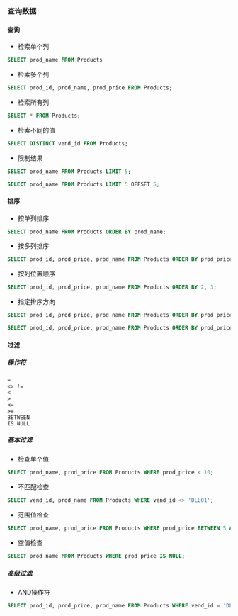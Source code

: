 ### 查询数据

#### 查询

- 检索单个列

```sql
SELECT prod_name FROM Products
```

- 检索多个列

```sql
SELECT prod_id, prod_name, prod_price FROM Products;
```

- 检索所有列

```sql
SELECT * FROM Products;
```

- 检索不同的值

```sql
SELECT DISTINCT vend_id FROM Products;
```

- 限制结果

```sql
SELECT prod_name FROM Products LIMIT 5;
```

```sql
SELECT prod_name FROM Products LIMIT 5 OFFSET 5;
```

#### 排序

- 按单列排序

```sql
SELECT prod_name FROM Products ORDER BY prod_name;
```

- 按多列排序

```sql
SELECT prod_id, prod_price, prod_name FROM Products ORDER BY prod_price, prod_name;
```

- 按列位置顺序

```sql
SELECT prod_id, prod_price, prod_name FROM Products ORDER BY 2, 3;
```

- 指定排序方向

```sql
SELECT prod_id, prod_price, prod_name FROM Products ORDER BY prod_price DESC;
```

```sql
SELECT prod_id, prod_price, prod_name FROM Products ORDER BY prod_price DESC, prod_name;
```

#### 过滤

##### 操作符

```
=
<> !=
<
>
<=
>=
BETWEEN
IS NULL
```

##### 基本过滤
- 检查单个值

```sql
SELECT prod_name, prod_price FROM Products WHERE prod_price < 10;
```

- 不匹配检查

```sql
SELECT vend_id, prod_name FROM Products WHERE vend_id <> 'DLL01';
```

- 范围值检查

```sql
SELECT prod_name, prod_price FROM Products WHERE prod_price BETWEEN 5 AND 10;
```

- 空值检查

```sql
SELECT prod_name FROM Products WHERE prod_price IS NULL;
```

##### 高级过滤

- AND操作符

```sql
SELECT prod_id, prod_price, prod_name FROM Products WHERE vend_id = 'DLL01' AND prod_price <= 4;
```